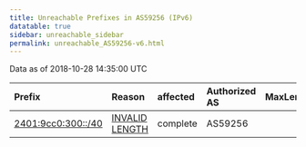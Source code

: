 ```yaml
---
title: Unreachable Prefixes in AS59256 (IPv6)
datatable: true
sidebar: unreachable_sidebar
permalink: unreachable_AS59256-v6.html
---
```


Data as of 2018-10-28 14:35:00 UTC


<div class="datatable-begin"></div>

| Prefix                                                         | Reason                                                                                                       | affected   | Authorized AS   |   MaxLength | Anchor                                       |   unreachable /48s |
|:---------------------------------------------------------------|:-------------------------------------------------------------------------------------------------------------|:-----------|:----------------|------------:|:---------------------------------------------|-------------------:|
| [2401:9cc0:300::/40](https://stat.ripe.net/2401:9cc0:300::/40) | [INVALID LENGTH](https://rpki-validator.ripe.net/announcement-preview?asn=AS59256&prefix=2401:9cc0:300::/40) | complete   | AS59256         |          32 | [APNIC](unreachable_APNIC_RPKI_Root-v6.html) |                256 |

<div class="datatable-end"></div>